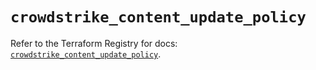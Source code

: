 # `crowdstrike_content_update_policy`

Refer to the Terraform Registry for docs: [`crowdstrike_content_update_policy`](https://registry.terraform.io/providers/crowdstrike/crowdstrike/0.0.39/docs/resources/content_update_policy).
